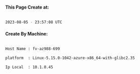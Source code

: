 
   
#### This Page Create at:

```bash

2023-08-05 - 23:57:08 UTC

```

#### Create By Machine:

```bash

Host Name : fv-az988-699

platform  : Linux-5.15.0-1042-azure-x86_64-with-glibc2.35

Ip Local  : 10.1.0.45

```

